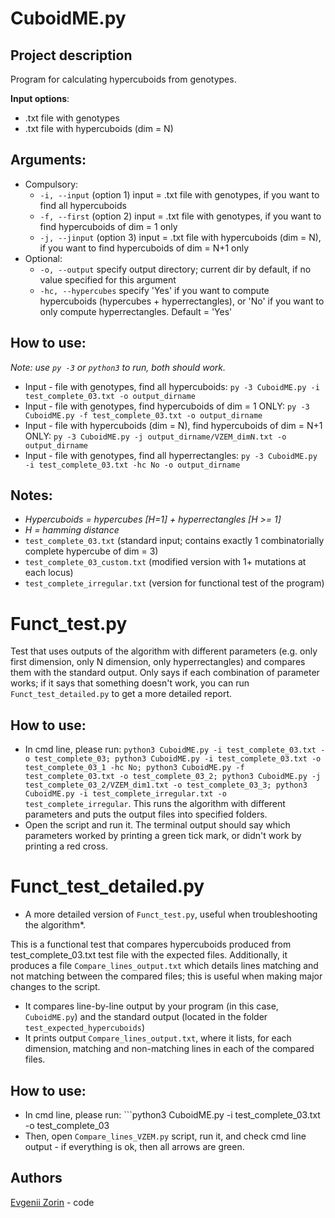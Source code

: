 # CuboidME.py

## Project description

Program for calculating hypercuboids from genotypes.

**Input options**: 
- .txt file with genotypes
- .txt file with hypercuboids (dim = N)

## Arguments:
- Compulsory:
  - ```-i, --input``` (option 1) input = .txt file with genotypes, if you want to find all hypercuboids
  - ```-f, --first``` (option 2) input = .txt file with genotypes, if you want to find hypercuboids of dim = 1 only
  - ```-j, --jinput``` (option 3) input = .txt file with hypercuboids (dim = N), if you want to find hypercuboids of dim = N+1 only 
- Optional:
  - ```-o, --output``` specify output directory; current dir by default, if no value specified for this argument
  - ```-hc, --hypercubes``` specify 'Yes' if you want to compute hypercuboids (hypercubes + hyperrectangles), or 'No' if you want to only compute hyperrectangles. Default = 'Yes'

## How to use:
*Note: use ```py -3``` or ```python3``` to run, both should work.*
- Input - file with genotypes, find all hypercuboids: ```py -3 CuboidME.py -i test_complete_03.txt -o output_dirname```
- Input - file with genotypes, find hypercuboids of dim = 1 ONLY: ```py -3 CuboidME.py -f test_complete_03.txt -o output_dirname```
- Input - file with hypercuboids (dim = N), find hypercuboids of dim = N+1 ONLY: ```py -3 CuboidME.py -j output_dirname/VZEM_dimN.txt -o output_dirname```
- Input - file with genotypes, find all hyperrectangles: ```py -3 CuboidME.py -i test_complete_03.txt -hc No -o output_dirname```

## Notes:
- *Hypercuboids = hypercubes [H=1] + hyperrectangles [H >= 1]*    
- *H = hamming distance*
- ```test_complete_03.txt``` (standard input; contains exactly 1 combinatorially complete hypercube of dim = 3)
- ```test_complete_03_custom.txt``` (modified version with 1+ mutations at each locus)
- ```test_complete_irregular.txt``` (version for functional test of the program)



# Funct_test.py

Test that uses outputs of the algorithm with different parameters (e.g. only first dimension, only N dimension, only hyperrectangles) and compares them with the standard output. 
Only says if each combination of parameter works; if it says that something doesn't work, you can run ```Funct_test_detailed.py``` to get a more detailed report. 

## How to use: 
- In cmd line, please run: ```python3 CuboidME.py -i test_complete_03.txt -o test_complete_03; python3 CuboidME.py -i test_complete_03.txt -o test_complete_03_1 -hc No; python3 CuboidME.py -f test_complete_03.txt -o test_complete_03_2; python3 CuboidME.py -j test_complete_03_2/VZEM_dim1.txt -o test_complete_03_3; python3 CuboidME.py -i test_complete_irregular.txt -o test_complete_irregular```. This runs the algorithm with different parameters and puts the output files into specified folders. 
- Open the script and run it. The terminal output should say which parameters worked by printing a green tick mark, or didn't work by printing a red cross. 

# Funct_test_detailed.py
* A more detailed version of ```Funct_test.py```, useful when troubleshooting the algorithm*. 

This is a functional test that compares hypercuboids produced from test_complete_03.txt test file with the expected files. Additionally, it produces a file ```Compare_lines_output.txt``` which details lines matching and not matching between the compared files; this is useful when making major changes to the script. 
- It compares line-by-line output by your program (in this case, ```CuboidME.py```) and the standard output (located in the folder ```test_expected_hypercuboids```)
- It prints output ```Compare_lines_output.txt```, where it lists, for each dimension, matching and non-matching lines in each of the compared files. 

## How to use:
- In cmd line, please run: ```python3 CuboidME.py -i test_complete_03.txt -o test_complete_03
- Then, open ```Compare_lines_VZEM.py``` script, run it, and check cmd line output - if everything is ok, then all arrows are green. 

## Authors

[Evgenii Zorin](https://github.com/EvgeniiZorin) - code
